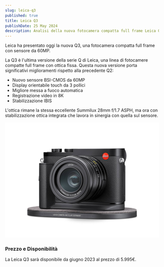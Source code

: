 ```yaml
---
slug: leica-q3
published: true
title: Leica Q3 
publishDate: 25 May 2024
description: Analisi della nuova fotocamera compatta full frame Leica Q3
---
```


Leica ha presentato oggi la nuova Q3, una fotocamera compatta full frame con sensore da 60MP.

La Q3 è l'ultima versione della serie Q di Leica, una linea di fotocamere compatte full frame con ottica fissa. Questa nuova versione porta significativi miglioramenti rispetto alla precedente Q2:

- Nuovo sensore BSI-CMOS da 60MP
- Display orientabile touch da 3 pollici
- Migliore messa a fuoco automatica
- Registrazione video in 8K
- Stabilizzazione IBIS

L'ottica rimane la stessa eccellente Summilux 28mm f/1.7 ASPH, ma ora con stabilizzazione ottica integrata che lavora in sinergia con quella sul sensore.

![Leica Q3](../assets/LeicaQ3/Leica_Q3_hero_plate.jpg)

### Prezzo e Disponibilità

La Leica Q3 sarà disponibile da giugno 2023 al prezzo di 5.995€.
